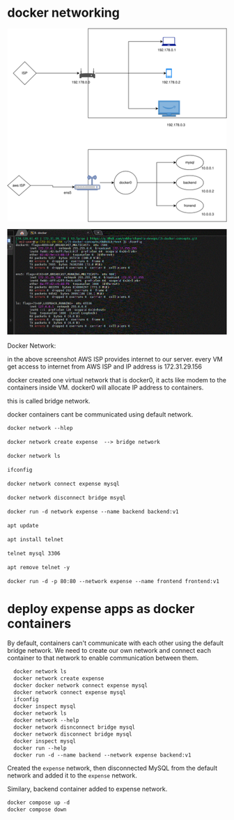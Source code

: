 # docker networking

![alt text](docker-nw-diagram.drawio.svg)

![alt text](ifconfig.GIF)

Docker Network:

in the above screenshot AWS ISP provides internet to our server.
every VM get access to internet from AWS ISP and IP address is 172.31.29.156  

docker created one virtual network that is docker0, it acts like modem to the containers inside VM. docker0 will allocate IP address to containers.

this is called bridge network.

 

docker containers cant be communicated using default network.
```
docker network --hlep

docker network create expense  --> bridge network

docker network ls

ifconfig

docker network connect expense mysql

docker network disconnect bridge msyql

docker run -d network expense --name backend backend:v1

apt update

apt install telnet

telnet mysql 3306

apt remove telnet -y

docker run -d -p 80:80 --network expense --name frontend frontend:v1
```
# deploy expense apps as docker containers

By default, containers can't communicate with each other using the default bridge network. We need to create our own network and connect each container to that network to enable communication between them.


```
  docker network ls
  docker network create expense
  docker docker network connect expense mysql
  docker network connect expense mysql
  ifconfig
  docker inspect mysql
  docker network ls
  docker network --help
  docker network disnconnect bridge mysql
  docker network disconnect bridge mysql
  docker inspect mysql
  docker run --help
  docker run -d --name backend --network expense backend:v1
```

Created the `expense` network, then disconnected MySQL from the default network and added it to the `expense` network.

Similary, backend container added to expense network.


```
docker compose up -d
docker compose down
```